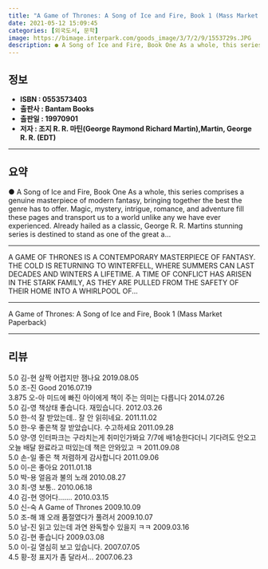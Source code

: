 ```yaml
---
title: "A Game of Thrones: A Song of Ice and Fire, Book 1 (Mass Market Paperback)"
date: 2021-05-12 15:09:45
categories: [외국도서, 문학]
image: https://bimage.interpark.com/goods_image/3/7/2/9/1553729s.JPG
description: ● A Song of Ice and Fire, Book One As a whole, this series comprises a genuine masterpiece of modern fantasy, bringing together the best the genre has to offer
---
```


## **정보**

- **ISBN : 0553573403**
- **출판사 : Bantam Books**
- **출판일 : 19970901**
- **저자 : 조지 R. R. 마틴(George Raymond Richard Martin),Martin, George R. R. (EDT)**

------



## **요약**

●  A Song of Ice and Fire, Book One As a whole, this series comprises a genuine masterpiece of modern fantasy, bringing together the best the genre has to offer. Magic, mystery, intrigue, romance, and adventure fill these pages and transport us to a world unlike any we have ever experienced. Already hailed as a classic, George R. R. Martins stunning series is destined to stand as one of the great a...

------

A GAME OF THRONES IS A CONTEMPORARY MASTERPIECE OF FANTASY. THE COLD IS RETURNING TO WINTERFELL, WHERE SUMMERS CAN LAST DECADES AND WINTERS A LIFETIME. A TIME OF CONFLICT HAS ARISEN IN THE STARK FAMILY, AS THEY ARE PULLED FROM THE SAFETY OF THEIR HOME INTO A WHIRLPOOL OF... 

------


A Game of Thrones: A Song of Ice and Fire, Book 1 (Mass Market Paperback) 

------


## **리뷰** 

5.0 김-현 살짝 어렵지만 잼나요 2019.08.05 <br/>5.0 조-진 Good 2016.07.19 <br/>3.875 오-아 미드에 빠진 아이에게 책이 주는 의미는 다릅니다 2014.07.26 <br/>5.0 김-영 책상태 좋습니다. 재밌습니다. 2012.03.26 <br/>5.0 한-석 잘 받았는데.. 잘 안 읽히네요. 2011.11.02 <br/>5.0 한-우 좋은책 잘 받았습니다. 수고하세요 2011.09.28 <br/>5.0 양-영 인터파크는 구라치는게 취미인가봐요 7/7에 배1송한다더니 기다려도 안오고 오늘 배달 완료라고 떠있는데 책은 안와있고 ㅋ 2011.09.08 <br/>5.0 손-일 좋은 책 저렴하게 감사합니다 2011.09.06 <br/>5.0 이-은 좋아요 2011.01.18 <br/>5.0 박-용 얼음과 불의 노래 2010.08.27 <br/>3.0 최-영 보통.. 2010.06.18 <br/>4.0 김-현 영어다....... 2010.03.15 <br/>5.0 신-숙 A Game of Thrones  2009.10.09 <br/>5.0 조-해 꽤 오래 품절였다가 풀려서 2009.10.07 <br/>5.0 남-진 읽고 있는데 과연 완독할수 있을지 ㅋㅋ 2009.03.16 <br/>5.0 김-현 좋습니다 2009.03.08 <br/>5.0 이-길 열심히 보고 있습니다. 2007.07.05 <br/>4.5 황-정 표지가 좀 달라서... 2007.06.23 <br/>